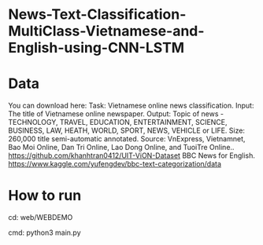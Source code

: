 # News-Text-Classification-MultiClass-Vietnamese-and-English-using-CNN-LSTM

# Data
You can download here: 
Task: Vietnamese online news classification.
Input: The title of Vietnamese online newspaper.
Output: Topic of news - TECHNOLOGY, TRAVEL, EDUCATION, ENTERTAINMENT, SCIENCE, BUSINESS, LAW, HEATH, WORLD, SPORT, NEWS, VEHICLE or LIFE.
Size: 260,000 title semi-automatic annotated.
Source: VnExpress, Vietnamnet, Bao Moi Online, Dan Tri Online, Lao Dong Online, and TuoiTre Online..
https://github.com/khanhtran0412/UIT-ViON-Dataset
BBC News for English.
https://www.kaggle.com/yufengdev/bbc-text-categorization/data

# How to run
cd: web/WEBDEMO

cmd: python3 main.py 
